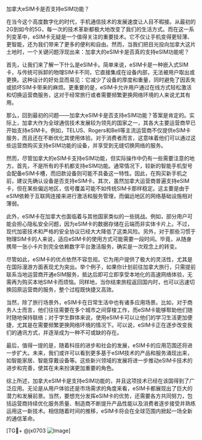 加拿大eSIM卡是否支持eSIM功能？

在当今这个高度数字化的时代，手机通信技术的发展速度让人目不暇接。从最初的2G到如今的5G，每一次的技术革新都极大地改变了我们的生活方式。而在这一系列变革中，eSIM卡无疑是一个值得关注的重要技术。它不仅让手机变得更轻薄、更智能，还为我们带来了更多的便利和自由。然而，当我们把目光投向加拿大这片土地时，一个关键问题浮现出来：加拿大的eSIM卡是否真的支持eSIM功能呢？

首先，让我们来了解一下什么是eSIM卡。简单来说，eSIM卡是一种嵌入式SIM卡，与传统可拆卸的物理SIM卡不同，它直接集成在设备内部，无法被用户取出或更换。这种设计的好处显而易见：它减少了设备的厚度和重量，同时避免了因丢失或损坏SIM卡带来的麻烦。更重要的是，eSIM卡允许用户通过在线方式轻松激活和切换运营商服务，这对于经常旅行或者需要频繁更换网络环境的人来说尤其有用。

那么，回到最初的问题——加拿大eSIM卡是否支持eSIM功能？答案是肯定的。实际上，加拿大作为全球通信技术发展较为领先的国家之一，其各大主要运营商早已开始支持eSIM卡。例如，TELUS、Rogers和Bell等主流运营商不仅提供eSIM卡服务，而且还在不断优化其使用体验。对于消费者而言，这意味着他们可以通过这些运营商购买支持eSIM功能的设备，并享受到无缝切换网络的服务。

然而，尽管加拿大的eSIM卡支持eSIM功能，但实际操作中仍有一些需要注意的地方。首先，不是所有的手机都支持eSIM功能。通常情况下，较新的智能手机型号会配备eSIM卡槽，而旧款设备则可能不具备这一特性。因此，在购买新手机之前，建议先确认设备是否支持eSIM卡。其次，虽然加拿大运营商普遍支持eSIM卡，但在某些偏远地区，信号覆盖可能不如传统SIM卡那样稳定。这主要是由于eSIM依赖于互联网连接来进行激活和服务管理，而偏远地区的网络基础设施相对薄弱。

此外，eSIM卡在加拿大也面临着与其他国家类似的一些挑战。例如，部分用户可能会担心隐私安全问题，因为eSIM卡的数据存储在云端而非实体卡片上。不过，现代加密技术和严格的安全协议已经大大降低了这类风险。另外，对于那些习惯于物理SIM卡的人来说，适应eSIM卡的使用方式可能需要一段时间。毕竟，从随身携带一张小卡片到完全依赖数字平台激活服务，确实是一次观念上的转变。

尽管如此，eSIM卡的优点依然不容忽视。它为用户提供了极大的灵活性，尤其是在国际漫游方面表现尤为突出。举个例子，如果你计划前往加拿大旅行，只需提前联系当地运营商开通eSIM服务，抵达后即可立即享受本地化的高速网络体验，无需再为购买本地SIM卡而烦恼。同样地，当你结束旅程返回国内时，也可以迅速切换回原运营商的服务，整个过程既快捷又高效。

当然，除了旅行场景外，eSIM卡在日常生活中也有诸多应用场景。比如，对于商务人士而言，他们往往需要在多个城市之间穿梭工作，而eSIM卡能够帮助他们随时随地保持联络；对于学生群体来说，使用eSIM卡可以让他们的学习生活更加便捷，尤其是在需要频繁更换网络环境的情况下。可以说，eSIM卡正在逐步改变我们的通讯方式，并逐渐成为一种不可或缺的存在。

最后，值得一提的是，随着科技的进步和社会的发展，eSIM卡的应用范围还将进一步扩大。未来，我们或许可以看到更多基于eSIM技术的产品和服务涌现出来，如智能家居、智能穿戴设备等。这些新兴领域的发展将进一步推动eSIM卡技术的进步和完善，使其在未来扮演更加重要的角色。

综上所述，加拿大eSIM卡是支持eSIM功能的，并且这项技术已经在该国得到了广泛应用。无论是从用户体验还是市场需求的角度来看，eSIM卡都展现出了巨大的潜力和发展前景。当然，要想充分发挥eSIM卡的优势，还需要各方共同努力，包括运营商持续优化服务质量、制造商不断提升产品性能以及消费者逐步接受并熟练运用这一新技术。相信随着时间的推移，eSIM卡将会在全球范围内掀起一场全新的通信革命。

[TG💪+ @jx0703 ![Image](https://github.com/user-attachments/assets/dbca1d08-cadb-493c-b0ec-ad6f7a83f270)]